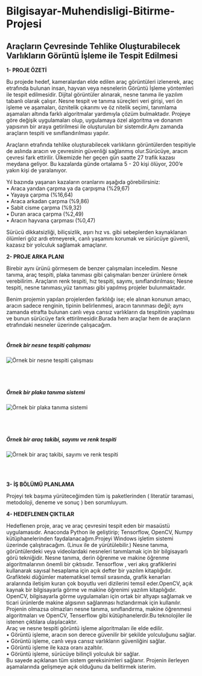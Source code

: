 # Bilgisayar-Muhendisligi-Bitirme-Projesi
## Araçların Çevresinde Tehlike Oluşturabilecek Varlıkların Görüntü İşleme ile Tespit Edilmesi

**1- PROJE ÖZETİ**

Bu projede hedef, kameralardan elde edilen araç görüntüleri izlenerek, araç etrafında bulunan insan, hayvan veya nesnelerin Görüntü İşleme yöntemleri ile tespit edilmesidir. Dijital görüntüler alınarak, nesne tanıma ile yazılım tabanlı olarak çalışır. Nesne tespit ve tanıma süreçleri veri girişi, veri ön işleme ve aşamaları, öznitelik çıkarımı ve öz nitelik seçimi, tanımlama aşamaları altında farklı algoritmalar yardımıyla çözüm bulmaktadır. Projeye göre değişik uygulamaları olup, uygulamaya özel algoritma ve donanım yapısının bir araya getirilmesi ile oluşturulan bir sistemdir.Aynı zamanda araçların tespiti ve sınıflandırılması yapılır.

Araçların etrafında  tehlike oluşturabilecek varlıkların görüntülerden tespitiyle de aslında aracın ve çevresinin güvenliği sağlanmış olur.Sürücüye, aracın çevresi fark ettirilir.
Ülkemizde her geçen gün saatte 27 trafik kazası meydana geliyor. Bu kazalarda günde ortalama 5 - 20 kişi ölüyor, 200’e yakın kişi de yaralanıyor. 

Yıl bazında yaşanan kazaların oranlarını aşağıda görebilirsiniz: <br/>
•	Araca yandan çarpma ya da çarpışma (%29,67) <br/>
•	Yayaya çarpma (%16,64)   <br/>
•	Araca arkadan çarpma (%9,86)  <br/>
•	Sabit cisme çarpma (%9,32)     <br/>
•	Duran araca çarpma (%2,49)    <br/>
•	Aracın hayvana çarpması (%0,47)   <br/>

Sürücü dikkatsizliği, biliçsizlik, aşırı hız vs. gibi sebeplerden kaynaklanan ölümleri göz ardı etmeyerek, canlı yaşamını korumak ve sürücüye güvenli, kazasız bir yolculuk sağlamak amaçlanır.

**2- PROJE ARKA PLANI**

Birebir aynı ürünü görmesem de benzer çalışmaları inceledim. Nesne tanıma, araç tespiti, plaka tanıması gibi çalışmaları benzer ürünlere örnek verebilirim.
Araçların renk tespiti, hız tespiti, sayımı, sınıflandırılması; Nesne tespiti, nesne tanıması,yüz tanıması gibi yapılmış projeler bulunmaktadır.

Benim projemin yapılan projelerden farklılığı ise; ele alınan konunun amacı, aracın sadece renginin, tipinin belirlenmesi, aracın tanınması değil; aynı zamanda etrafta bulunan canlı veya cansız varlıkların da tespitinin yapılması ve bunun sürücüye fark ettirilmesidir.Burada hem araçlar hem de araçların etrafındaki nesneler üzerinde çalışacağım.
<br/>
<br/>

##### Örnek bir nesne tespiti çalışması
![Örnek bir nesne tespiti çalışması](https://github.com/OlafenwaMoses/ImageAI/raw/master/data-images/video1.jpg)  

<br/>
<br/>

##### Örnek bir plaka tanıma sistemi
![Örnek bir plaka tanıma sistemi](https://www.desialarmi.com/wp-content/uploads/2016/08/plaka-tan%C4%B1ma-sistemleri-1024x576.jpg)


<br/>
<br/>

##### Örnek bir araç takibi, sayımı ve renk tespiti
![Örnek bir araç takibi, sayımı ve renk tespiti](https://user-images.githubusercontent.com/22610163/36344830-095cc4ec-1431-11e8-8e57-976c40d87cf9.gif)


<br/>
<br/>

**3- İŞ BÖLÜMÜ PLANLAMA**

Projeyi tek başıma yürüteceğimden tüm iş paketlerinden (  literatür taramasi, metodoloji, deneme ve sonuç ) ben sorumluyum.



**4- HEDEFLENEN ÇIKTILAR**

Hedeflenen proje, araç ve araç çevresini tespit eden bir masaüstü uygulamasıdır.
Anaconda Python ile geliştirip; Tensorflow, OpenCV, Numpy kütüphanelerinden faydalanacağım.Projeyi Windows işletim sistemi üzerinde çalıştıracağım.
(Linux ile de yürütülebilir.)
Nesne tanıma, görüntülerdeki veya videolardaki nesneleri tanımlamak için bir bilgisayarlı görü tekniğidir. Nesne tanıma, derin öğrenme ve makine öğrenme algoritmalarının önemli bir çıktısıdır. Tensorflow , veri akış grafiklerini kullanarak sayısal hesaplama için açık defter bir yazılım kitaplığıdır. Grafikteki düğümler matematiksel temsil sırasında, grafik kenarları aralarında iletişim kuran çok boyutlu veri dizilerini temsil eder.OpenCV, açık kaynak bir bilgisayarla görme ve makine öğrenimi yazılım kitaplığıdır. OpenCV, bilgisayarla görme uygulamaları için ortak bir altyapı sağlamak ve ticari ürünlerde makine algısının sağlanması hızlandırmak için kullanılır.
Projenin olmazsa olmazları nesne tanıma, sınıflandırma, makine öğrenmesi algoritmaları ve OpenCV, Tenserflow gibi kütüphanelerdir.Bu teknolojiler ile istenen çıktılara ulaşılacaktır. <br/>
Araç ve nesne tespiti görüntü işleme algoritmaları ile elde edilir. <br/>
•	Görüntü işleme, aracın son derece güvenilir bir şekilde yolculuğunu sağlar. <br/>
•	Görüntü işleme, canlı veya cansız varlıkların güvenliğini sağlar. <br/>
•	Görüntü işleme ile  kaza oranı azaltılır. <br/>
•	Görüntü işleme, sürücüye bilinçli yolculuk bir sağlar. <br/>
Bu sayede açıklanan tüm sistem gereksinimleri sağlanır. Projenin ilerleyen aşamalarında gelişmeye açık olduğunu da belitirmek isterim.













